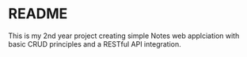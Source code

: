 # README

This is my 2nd year project creating simple Notes web applciation with basic CRUD principles and a RESTful API integration.
